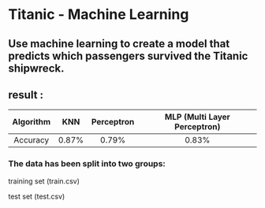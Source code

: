 # Titanic - Machine Learning
## Use machine learning to create a model that predicts which passengers survived the Titanic shipwreck.

## result :
| Algorithm | KNN | Perceptron | MLP (Multi Layer Perceptron)|
| :---:         |     :---:      |        :---: | :---:|
| Accuracy  |0.87%   |0.79%  | 0.83%|

### The data has been split into two groups:

training set (train.csv)

test set (test.csv)

